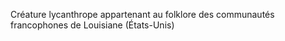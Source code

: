 Créature lycanthrope appartenant au folklore des communautés francophones de Louisiane (États-Unis)

